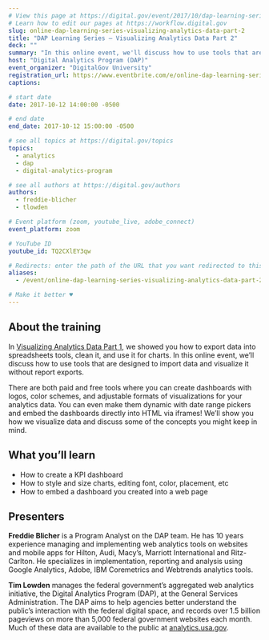 ```yaml
---
# View this page at https://digital.gov/event/2017/10/dap-learning-series-visualizing-analytics
# Learn how to edit our pages at https://workflow.digital.gov
slug: online-dap-learning-series-visualizing-analytics-data-part-2
title: "DAP Learning Series – Visualizing Analytics Data Part 2"
deck: ""
summary: "In this online event, we'll discuss how to use tools that are designed to import data and visualize it without report exports."
host: "Digital Analytics Program (DAP)"
event_organizer: "DigitalGov University"
registration_url: https://www.eventbrite.com/e/online-dap-learning-series-visualizing-analytics-data-part-2-registration-37759883829
captions: 

# start date
date: 2017-10-12 14:00:00 -0500

# end date
end_date: 2017-10-12 15:00:00 -0500

# see all topics at https://digital.gov/topics
topics: 
  - analytics
  - dap
  - digital-analytics-program

# see all authors at https://digital.gov/authors
authors: 
  - freddie-blicher
  - tlowden

# Event platform (zoom, youtube_live, adobe_connect)
event_platform: zoom

# YouTube ID
youtube_id: TQ2CXlEY3qw

# Redirects: enter the path of the URL that you want redirected to this page
aliases: 
  - /event/online-dap-learning-series-visualizing-analytics-data-part-2/

# Make it better ♥
---
```


## About the training

In [Visualizing Analytics Data Part 1](https://youtu.be/HSJq7OTaF0Q), we showed you how to export data into spreadsheets tools, clean it, and use it for charts. In this online event, we’ll discuss how to use tools that are designed to import data and visualize it without report exports.

There are both paid and free tools where you can create dashboards with logos, color schemes, and adjustable formats of visualizations for your analytics data. You can even make them dynamic with date range pickers and embed the dashboards directly into HTML via iframes! We’ll show you how we visualize data and discuss some of the concepts you might keep in mind.

## What you’ll learn

- How to create a KPI dashboard
- How to style and size charts, editing font, color, placement, etc
- How to embed a dashboard you created into a web page

## Presenters

**Freddie Blicher** is a Program Analyst on the DAP team. He has 10 years experience managing and implementing web analytics tools on websites and mobile apps for Hilton, Audi, Macy’s, Marriott International and Ritz-Carlton. He specializes in implementation, reporting and analysis using Google Analytics, Adobe, IBM Coremetrics and Webtrends analytics tools.

**Tim Lowden** manages the federal government’s aggregated web analytics initiative, the Digital Analytics Program (DAP), at the General Services Administration. The DAP aims to help agencies better understand the public’s interaction with the federal digital space, and records over 1.5 billion pageviews on more than 5,000 federal government websites each month. Much of these data are available to the public at [analytics.usa.gov](https://analytics.usa.gov).
